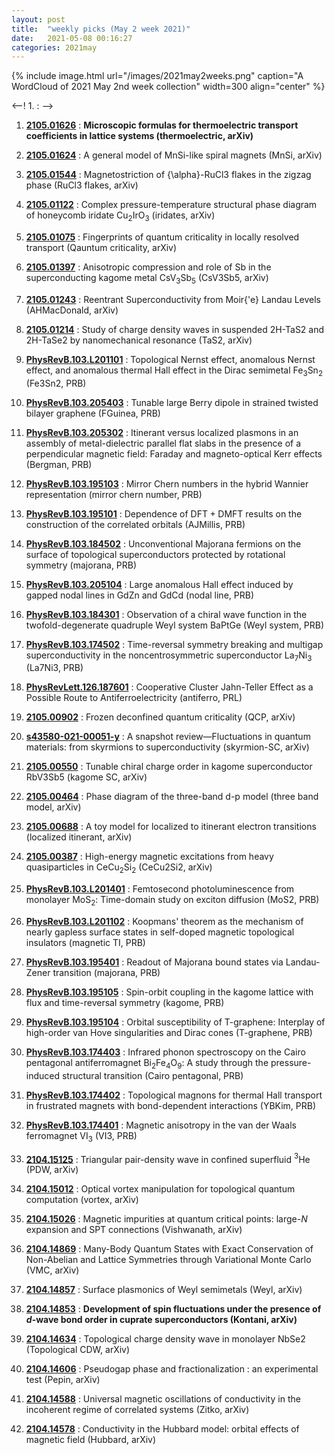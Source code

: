 ```yaml
---
layout: post
title:  "weekly picks (May 2 week 2021)"
date:   2021-05-08 00:16:27
categories: 2021may
---
```


{% include image.html url="/images/2021may2weeks.png" caption="A WordCloud of 2021 May 2nd week collection" width=300 align="center" %}


<--! 1. **[]()** : -->


1. **[2105.01626](http://arxiv.org/abs/2105.01626)** : **Microscopic formulas for thermoelectric transport coefficients in lattice systems (thermoelectric, arXiv)**

1. **[2105.01624](http://arxiv.org/abs/2105.01624)** : A general model of MnSi-like spiral magnets (MnSi, arXiv)

1. **[2105.01544](http://arxiv.org/abs/2105.01544)** : Magnetostriction of {\alpha}-RuCl3 flakes in the zigzag phase (RuCl3 flakes, arXiv)

1. **[2105.01122](http://arxiv.org/abs/2105.01122)** : Complex pressure-temperature structural phase diagram of honeycomb iridate Cu$_2$IrO$_3$ (iridates, arXiv)

1. **[2105.01075](http://arxiv.org/abs/2105.01075)** : Fingerprints of quantum criticality in locally resolved transport (Qauntum criticality, arXiv)

1. **[2105.01397](http://arxiv.org/abs/2105.01397)** : Anisotropic compression and role of Sb in the superconducting kagome metal CsV$_3$Sb$_5$ (CsV3Sb5, arXiv)


1. **[2105.01243](http://arxiv.org/abs/2105.01243)** : Reentrant Superconductivity from Moir{\'e} Landau Levels (AHMacDonald, arXiv)


1. **[2105.01214](http://arxiv.org/abs/2105.01214)** : Study of charge density waves in suspended 2H-TaS2 and 2H-TaSe2 by nanomechanical resonance (TaS2, arXiv)


1. **[PhysRevB.103.L201101](https://link.aps.org/doi/10.1103/PhysRevB.103.L201101)** : Topological Nernst effect, anomalous Nernst effect, and anomalous thermal Hall effect in the Dirac semimetal ${\mathrm{Fe}}_{3}{\mathrm{Sn}}_{2}$ (Fe3Sn2, PRB)


1. **[PhysRevB.103.205403](https://link.aps.org/doi/10.1103/PhysRevB.103.205403)** : Tunable large Berry dipole in strained twisted bilayer graphene (FGuinea, PRB)

1. **[PhysRevB.103.205302](https://link.aps.org/doi/10.1103/PhysRevB.103.205302)** : Itinerant versus localized plasmons in an assembly of metal-dielectric parallel flat slabs in the presence of a perpendicular magnetic field: Faraday and magneto-optical Kerr effects (Bergman, PRB)

1. **[PhysRevB.103.195103](https://link.aps.org/doi/10.1103/PhysRevB.103.195103)** : Mirror Chern numbers in the hybrid Wannier representation (mirror chern number, PRB)

1. **[PhysRevB.103.195101](https://link.aps.org/doi/10.1103/PhysRevB.103.195101)** : Dependence of $\mathrm{DFT}+\mathrm{DMFT}$ results on the construction of the correlated orbitals (AJMillis, PRB)

1. **[PhysRevB.103.184502](https://link.aps.org/doi/10.1103/PhysRevB.103.184502)** : Unconventional Majorana fermions on the surface of topological superconductors protected by rotational symmetry (majorana, PRB)


1. **[PhysRevB.103.205104](https://link.aps.org/doi/10.1103/PhysRevB.103.205104)** : Large anomalous Hall effect induced by gapped nodal lines in GdZn and GdCd (nodal line, PRB)

1. **[PhysRevB.103.184301](https://link.aps.org/doi/10.1103/PhysRevB.103.184301)** : Observation of a chiral wave function in the twofold-degenerate quadruple Weyl system BaPtGe (Weyl system, PRB)


1. **[PhysRevB.103.174502](https://link.aps.org/doi/10.1103/PhysRevB.103.174502)** : Time-reversal symmetry breaking and multigap superconductivity in the noncentrosymmetric superconductor ${\mathrm{La}}_{7}{\mathrm{Ni}}_{3}$ (La7Ni3, PRB)

1. **[PhysRevLett.126.187601](https://link.aps.org/doi/10.1103/PhysRevLett.126.187601)** : Cooperative Cluster Jahn-Teller Effect as a Possible Route to Antiferroelectricity (antiferro, PRL)



1. **[2105.00902](http://arxiv.org/abs/2105.00902)** : Frozen deconfined quantum criticality (QCP, arXiv)

1. **[s43580-021-00051-y](https://doi.org/10.1557/s43580-021-00051-y)** : A snapshot review—Fluctuations in quantum materials: from skyrmions to superconductivity (skyrmion-SC, arXiv)

1. **[2105.00550](http://arxiv.org/abs/2105.00550)** : Tunable chiral charge order in kagome superconductor RbV3Sb5 (kagome SC, arXiv)

1. **[2105.00464](http://arxiv.org/abs/2105.00464)** : Phase diagram of the three-band d-p model (three band model, arXiv)

1. **[2105.00688](http://arxiv.org/abs/2105.00688)** : A toy model for localized to itinerant electron transitions (localized itinerant, arXiv)

1. **[2105.00387](http://arxiv.org/abs/2105.00387)** : High-energy magnetic excitations from heavy quasiparticles in CeCu$_2$Si$_2$ (CeCu2Si2, arXiv)

1. **[PhysRevB.103.L201401](https://link.aps.org/doi/10.1103/PhysRevB.103.L201401)** : Femtosecond photoluminescence from monolayer ${\mathrm{MoS}}_{2}$: Time-domain study on exciton diffusion (MoS2, PRB)

1. **[PhysRevB.103.L201102](https://link.aps.org/doi/10.1103/PhysRevB.103.L201102)** : Koopmans' theorem as the mechanism of nearly gapless surface states in self-doped magnetic topological insulators (magnetic TI, PRB)

1. **[PhysRevB.103.195401](https://link.aps.org/doi/10.1103/PhysRevB.103.195401)** : Readout of Majorana bound states via Landau-Zener transition (majorana, PRB)

1. **[PhysRevB.103.195105](https://link.aps.org/doi/10.1103/PhysRevB.103.195105)** : Spin-orbit coupling in the kagome lattice with flux and time-reversal symmetry (kagome, PRB)

1. **[PhysRevB.103.195104](https://link.aps.org/doi/10.1103/PhysRevB.103.195104)** : Orbital susceptibility of T-graphene: Interplay of high-order van Hove singularities and Dirac cones (T-graphene, PRB)

1. **[PhysRevB.103.174403](https://link.aps.org/doi/10.1103/PhysRevB.103.174403)** : Infrared phonon spectroscopy on the Cairo pentagonal antiferromagnet ${\mathrm{Bi}}_{2}{\mathrm{Fe}}_{4}{\mathrm{O}}_{9}$: A study through the pressure-induced structural transition (Cairo pentagonal, PRB)

1. **[PhysRevB.103.174402](https://link.aps.org/doi/10.1103/PhysRevB.103.174402)** : Topological magnons for thermal Hall transport in frustrated magnets with bond-dependent interactions (YBKim, PRB)

1. **[PhysRevB.103.174401](https://link.aps.org/doi/10.1103/PhysRevB.103.174401)** : Magnetic anisotropy in the van der Waals ferromagnet $\mathrm{V}{\mathrm{I}}_{3}$ (VI3, PRB)



1. **[2104.15125](http://arxiv.org/abs/2104.15125)** : Triangular pair-density wave in confined superfluid $^3$He (PDW, arXiv)

1. **[2104.15012](http://arxiv.org/abs/2104.15012)** : Optical vortex manipulation for topological quantum computation (vortex, arXiv)


1. **[2104.15026](http://arxiv.org/abs/2104.15026)** : Magnetic impurities at quantum critical points: large-$N$ expansion and SPT connections (Vishwanath, arXiv)

1. **[2104.14869](http://arxiv.org/abs/2104.14869)** : Many-Body Quantum States with Exact Conservation of Non-Abelian and Lattice Symmetries through Variational Monte Carlo (VMC, arXiv)


1. **[2104.14857](http://arxiv.org/abs/2104.14857)** : Surface plasmonics of Weyl semimetals (Weyl, arXiv)

1. **[2104.14853](http://arxiv.org/abs/2104.14853)** : **Development of spin fluctuations under the presence of $d$-wave bond order in cuprate superconductors (Kontani, arXiv)**

1. **[2104.14634](http://arxiv.org/abs/2104.14634)** : Topological charge density wave in monolayer NbSe2 (Topological CDW, arXiv)

1. **[2104.14606](http://arxiv.org/abs/2104.14606)** : Pseudogap phase and fractionalization : an experimental test (Pepin, arXiv)

1. **[2104.14588](http://arxiv.org/abs/2104.14588)** : Universal magnetic oscillations of conductivity in the incoherent regime of correlated systems (Zitko, arXiv)

1. **[2104.14578](http://arxiv.org/abs/2104.14578)** : Conductivity in the Hubbard model: orbital effects of magnetic field (Hubbard, arXiv) 


